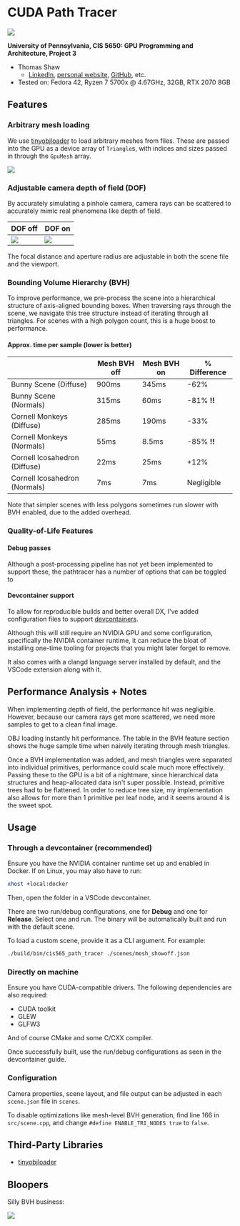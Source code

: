# CUDA Path Tracer

![](img/showoff_bunny.diffuse.png)

**University of Pennsylvania, CIS 5650: GPU Programming and Architecture, Project 3**

* Thomas Shaw
  * [LinkedIn](https://www.linkedin.com/in/thomas-shaw-54468b222), [personal website](https://tlshaw.me), [GitHub](https://github.com/printer83mph), etc.
* Tested on: Fedora 42, Ryzen 7 5700x @ 4.67GHz, 32GB, RTX 2070 8GB

## Features

### Arbitrary mesh loading

We use [tinyobjloader](https://github.com/tinyobjloader/tinyobjloader) to load arbitrary meshes from files. These are passed into the GPU as a device array of `Triangle`s, with indices and sizes passed in through the `GpuMesh` array.

![](img/gruh.diffuse.png)

### Adjustable camera depth of field (DOF)

By accurately simulating a pinhole camera, camera rays can be scattered to accurately mimic real phenomena like depth of field.

| DOF off | DOF on |
| --- | --- |
| ![](img/fairy_lights.no_dof.png) | ![](img/fairy_lights.with_dof.png) |

The focal distance and aperture radius are adjustable in both the scene file and the viewport.

### Bounding Volume Hierarchy (BVH)

To improve performance, we pre-process the scene into a hierarchical structure of axis-aligned bounding boxes. When traversing rays through the scene, we navigate this tree structure instead of iterating through all triangles. For scenes with a high polygon count, this is a huge boost to performance.

#### Approx. time per sample (lower is better)

| | Mesh BVH off | Mesh BVH on | % Difference |
| --- | --- | --- | --- |
| Bunny Scene (Diffuse) | 900ms | 345ms | -62% |
| Bunny Scene (Normals) | 315ms | 60ms | -81% **!!** |
| Cornell Monkeys (Diffuse) | 285ms | 190ms | -33% |
| Cornell Monkeys (Normals) | 55ms | 8.5ms | -85% **!!** |
| Cornell Icosahedron (Diffuse) | 22ms | 25ms | +12% |
| Cornell Icosahedron (Normals) | 7ms | 7ms | Negligible |

Note that simpler scenes with less polygons sometimes run slower with BVH enabled, due to the added overhead.

### Quality-of-Life Features

#### Debug passes

Although a post-processing pipeline has not yet been implemented to support these, the pathtracer has a number of options that can be toggled to 

#### Devcontainer support

To allow for reproducible builds and better overall DX, I've added configuration files to support [devcontainers](https://containers.dev/). 

Although this will still require an NVIDIA GPU and some configuration, specifically the NVIDIA container runtime, it can reduce the bloat of installing one-time tooling for projects that you might later forget to remove.

It also comes with a clangd language server installed by default, and the VSCode extension along with it.

## Performance Analysis + Notes

When implementing depth of field, the performance hit was negligible. However, because our camera rays get more scattered, we need more samples to get to a clean final image.

OBJ loading instantly hit performance. The table in the BVH feature section shows the huge sample time when naively iterating through mesh triangles.

Once a BVH implementation was added, and mesh triangles were separated into individual primitives, performance could scale much more effectively. Passing these to the GPU is a bit of a nightmare, since hierarchical data structures and heap-allocated data isn't super possible. Instead, primitive trees had to be flattened. In order to reduce tree size, my implementation also allows for more than 1 primitive per leaf node, and it seems around 4 is the sweet spot.


## Usage

### Through a devcontainer (recommended)

Ensure you have the NVIDIA container runtime set up and enabled in Docker. If on Linux, you may also have to run:

```sh
xhost +local:docker
```

Then, open the folder in a VSCode devcontainer.

There are two run/debug configurations, one for **Debug** and one for **Release**. Select one and run. The binary will be automatically built and run with the default scene.

To load a custom scene, provide it as a CLI argument. For example:

```sh
./build/bin/cis565_path_tracer ./scenes/mesh_showoff.json
```


### Directly on machine

Ensure you have CUDA-compatible drivers. The following dependencies are also required:

- CUDA toolkit
- GLEW
- GLFW3

And of course CMake and some C/CXX compiler.

Once successfully built, use the run/debug configurations as seen in the devcontainer guide.


### Configuration

Camera properties, scene layout, and file output can be adjusted in each `scene.json` file in `scenes`.

To disable optimizations like mesh-level BVH generation, find line 166 in `src/scene.cpp`, and change `#define ENABLE_TRI_NODES true` to `false`.


## Third-Party Libraries

- [tinyobjloader](https://github.com/tinyobjloader/tinyobjloader)


## Bloopers

Silly BVH business:

![](img/blooper_01.png)